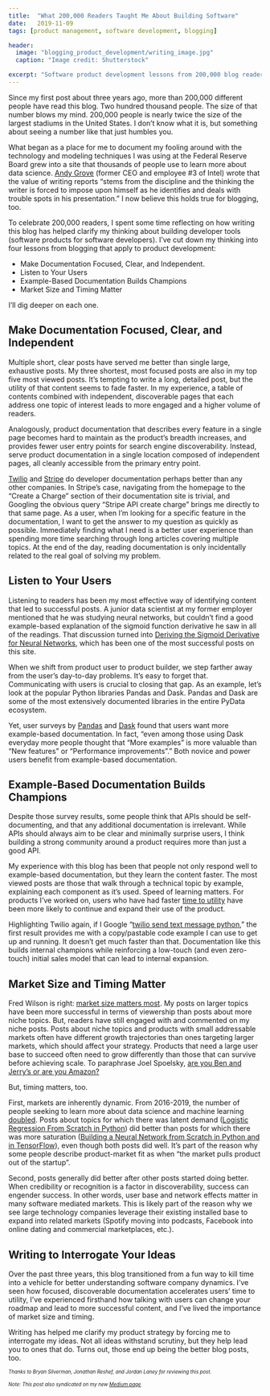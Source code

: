 ```yaml
---
title:  "What 200,000 Readers Taught Me About Building Software"
date:   2019-11-09
tags: [product management, software development, blogging]

header:
  image: "blogging_product_development/writing_image.jpg"
  caption: "Image credit: Shutterstock"

excerpt: "Software product development lessons from 200,000 blog readers"
---
```


Since my first post about three years ago, more than 200,000 different people have read this blog. Two hundred thousand people. The size of that number blows my mind. 200,000 people is nearly twice the size of the largest stadiums in the United States. I don’t know what it is, but something about seeing a number like that just humbles you.

What began as a place for me to document my fooling around with the technology and modeling techniques I was using at the Federal Reserve Board grew into a site that thousands of people use to learn more about data science. [Andy Grove](https://en.wikipedia.org/wiki/Andrew_Grove) (former CEO and employee #3 of Intel) wrote that the value of writing reports “stems from the discipline and the thinking the writer is forced to impose upon himself as he identifies and deals with trouble spots in his presentation.” I now believe this holds true for blogging, too.

To celebrate 200,000 readers, I spent some time reflecting on how writing this blog has helped clarify my thinking about building developer tools (software products for software developers). I’ve cut down my thinking into four lessons from blogging that apply to product development:

- Make Documentation Focused, Clear, and Independent.
- Listen to Your Users
- Example-Based Documentation Builds Champions
- Market Size and Timing Matter

I’ll dig deeper on each one.

## Make Documentation Focused, Clear, and Independent
Multiple short, clear posts have served me better than single large, exhaustive posts. My three shortest, most focused posts are also in my top five most viewed posts. It’s tempting to write a long, detailed post, but the utility of that content seems to fade faster. In my experience, a table of contents combined with independent, discoverable pages that each address one topic of interest leads to more engaged and a higher volume of readers.

Analogously, product documentation that describes every feature in a single page becomes hard to maintain as the product’s breadth increases, and provides fewer user entry points for search engine discoverability. Instead, serve product documentation in a single location composed of independent pages, all cleanly accessible from the primary entry point.

[Twilio](https://www.twilio.com/docs/sms) and [Stripe](https://stripe.com/docs/api) do developer documentation perhaps better than any other companies. In Stripe’s case, navigating from the homepage to the “Create a Charge” section of their documentation site is trivial, and Googling the obvious query “Stripe API create charge” brings me directly to that same page. As a user, when I’m looking for a specific feature in the documentation, I want to get the answer to my question as quickly as possible. Immediately finding what I need is a better user experience than spending more time searching through long articles covering multiple topics. At the end of the day, reading documentation is only incidentally related to the real goal of solving my problem.


## Listen to Your Users
Listening to readers has been my most effective way of identifying content that led to successful posts. A junior data scientist at my former employer mentioned that he was studying neural networks, but couldn’t find a good example-based explanation of the sigmoid function derivative he saw in all of the readings. That discussion turned into [Deriving the Sigmoid Derivative for Neural Networks](https://beckernick.github.io/sigmoid-derivative-neural-network/), which has been one of the most successful posts on this site. 

When we shift from product user to product builder, we step farther away from the user’s day-to-day problems. It’s easy to forget that. Communicating with users is crucial to closing that gap. As an example, let’s look at the popular Python libraries Pandas and Dask. Pandas and Dask are some of the most extensively documented libraries in the entire PyData ecosystem.

Yet, user surveys by [Pandas](https://dev.pandas.io/pandas-blog/2019-pandas-user-survey.html) and [Dask](https://blog.dask.org/2019/08/05/user-survey) found that users want more example-based documentation. In fact, “even among those using Dask everyday more people thought that “More examples” is more valuable than “New features” or “Performance improvements”.” Both novice and power users benefit from example-based documentation.


## Example-Based Documentation Builds Champions
Despite those survey results, some people think that APIs should be self-documenting, and that any additional documentation is irrelevant. While APIs should always aim to be clear and minimally surprise users, I think building a strong community around a product requires more than just a good API.

My experience with this blog has been that people not only respond well to example-based documentation, but they learn the content faster. The most viewed posts are those that walk through a technical topic by example, explaining each component as it’s used. Speed of learning matters. For products I’ve worked on, users who have had faster [time to utility](https://tomtunguz.com/time-to-utility/) have been more likely to continue and expand their use of the product.

Highlighting Twilio again, if I Google “[twilio send text message python](https://www.google.com/search?q=twilio+send+sms+python&oq=twilio+send+sms+python&aqs=chrome..69i57j69i60.356j0j1&sourceid=chrome&ie=UTF-8),” the first result provides me with a copy/pastable code example I can use to get up and running. It doesn’t get much faster than that. Documentation like this builds internal champions while reinforcing a low-touch (and even zero-touch) initial sales model that can lead to internal expansion.


## Market Size and Timing Matter
Fred Wilson is right: [market size matters most](https://avc.com/2019/03/market-team-product/). My posts on larger topics have been more successful in terms of viewership than posts about more niche topics. But, readers have still engaged with and commented on my niche posts. Posts about niche topics and products with small addressable markets often have different growth trajectories than ones targeting larger markets, which should affect your strategy. Products that need a large user base to succeed often need to grow differently than those that can survive before achieving scale. To paraphrase Joel Spoelsky, [are you Ben and Jerry’s or are you Amazon?](https://www.joelonsoftware.com/2000/05/12/strategy-letter-i-ben-and-jerrys-vs-amazon/)

But, timing matters, too.

First, markets are inherently dynamic. From 2016-2019, the number of people seeking to learn more about data science and machine learning [doubled](https://trends.google.com/trends/explore?date=2016-10-04%202019-11-04&geo=US&q=machine%20learning,data%20science). Posts about topics for which there was latent demand ([Logistic Regression From Scratch in Python](https://beckernick.github.io/logistic-regression-from-scratch/)) did better than posts for which there was more saturation ([Building a Neural Network from Scratch in Python and in TensorFlow](https://beckernick.github.io/neural-network-scratch/)), even though both posts did well. It’s part of the reason why some people describe product-market fit as when “the market pulls product out of the startup”.

Second, posts generally did better after other posts started doing better. When credibility or recognition is a factor in discoverability, success can engender success. In other words, user base and network effects matter in many software mediated markets. This is likely part of the reason why we see large technology companies leverage their existing installed base to expand into related markets (Spotify moving into podcasts, Facebook into online dating and commercial marketplaces, etc.).


## Writing to Interrogate Your Ideas
Over the past three years, this blog transitioned from a fun way to kill time into a vehicle for better understanding software company dynamics. I’ve seen how focused, discoverable documentation accelerates users’ time to utility, I’ve experienced firsthand how talking with users can change your roadmap and lead to more successful content, and I’ve lived the importance of market size and timing.

Writing has helped me clarify my product strategy by forcing me to interrogate my ideas. Not all ideas withstand scrutiny, but they help lead you to ones that do. Turns out, those end up being the better blog posts, too.

<sub><sub>*Thanks to Bryan Silverman, Jonathan Reshef, and Jordan Laney for reviewing this post.*</sub></sub>

<sub><sub>*Note: This post also syndicated on my new [Medium page](https://medium.com/@beckernick)*</sub></sub>
